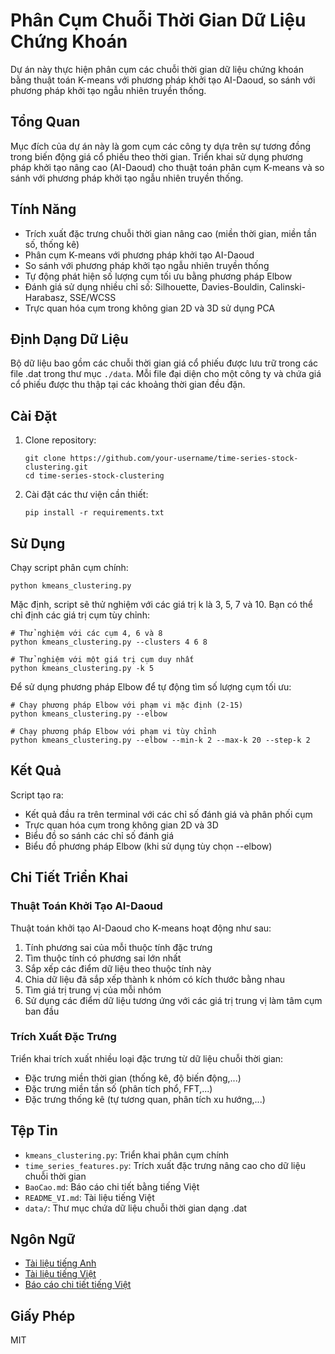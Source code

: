 # Phân Cụm Chuỗi Thời Gian Dữ Liệu Chứng Khoán

Dự án này thực hiện phân cụm các chuỗi thời gian dữ liệu chứng khoán bằng thuật toán K-means với phương pháp khởi tạo AI-Daoud, so sánh với phương pháp khởi tạo ngẫu nhiên truyền thống.

## Tổng Quan

Mục đích của dự án này là gom cụm các công ty dựa trên sự tương đồng trong biến động giá cổ phiếu theo thời gian. Triển khai sử dụng phương pháp khởi tạo nâng cao (AI-Daoud) cho thuật toán phân cụm K-means và so sánh với phương pháp khởi tạo ngẫu nhiên truyền thống.

## Tính Năng

- Trích xuất đặc trưng chuỗi thời gian nâng cao (miền thời gian, miền tần số, thống kê)
- Phân cụm K-means với phương pháp khởi tạo AI-Daoud
- So sánh với phương pháp khởi tạo ngẫu nhiên truyền thống
- Tự động phát hiện số lượng cụm tối ưu bằng phương pháp Elbow
- Đánh giá sử dụng nhiều chỉ số: Silhouette, Davies-Bouldin, Calinski-Harabasz, SSE/WCSS
- Trực quan hóa cụm trong không gian 2D và 3D sử dụng PCA

## Định Dạng Dữ Liệu

Bộ dữ liệu bao gồm các chuỗi thời gian giá cổ phiếu được lưu trữ trong các file .dat trong thư mục `./data`. Mỗi file đại diện cho một công ty và chứa giá cổ phiếu được thu thập tại các khoảng thời gian đều đặn.

## Cài Đặt

1. Clone repository:
   ```
   git clone https://github.com/your-username/time-series-stock-clustering.git
   cd time-series-stock-clustering
   ```

2. Cài đặt các thư viện cần thiết:
   ```
   pip install -r requirements.txt
   ```

## Sử Dụng

Chạy script phân cụm chính:
```
python kmeans_clustering.py
```

Mặc định, script sẽ thử nghiệm với các giá trị k là 3, 5, 7 và 10. Bạn có thể chỉ định các giá trị cụm tùy chỉnh:

```
# Thử nghiệm với các cụm 4, 6 và 8
python kmeans_clustering.py --clusters 4 6 8

# Thử nghiệm với một giá trị cụm duy nhất
python kmeans_clustering.py -k 5
```

Để sử dụng phương pháp Elbow để tự động tìm số lượng cụm tối ưu:

```
# Chạy phương pháp Elbow với phạm vi mặc định (2-15)
python kmeans_clustering.py --elbow

# Chạy phương pháp Elbow với phạm vi tùy chỉnh
python kmeans_clustering.py --elbow --min-k 2 --max-k 20 --step-k 2
```

## Kết Quả

Script tạo ra:
- Kết quả đầu ra trên terminal với các chỉ số đánh giá và phân phối cụm
- Trực quan hóa cụm trong không gian 2D và 3D
- Biểu đồ so sánh các chỉ số đánh giá
- Biểu đồ phương pháp Elbow (khi sử dụng tùy chọn --elbow)

## Chi Tiết Triển Khai

### Thuật Toán Khởi Tạo AI-Daoud

Thuật toán khởi tạo AI-Daoud cho K-means hoạt động như sau:
1. Tính phương sai của mỗi thuộc tính đặc trưng
2. Tìm thuộc tính có phương sai lớn nhất
3. Sắp xếp các điểm dữ liệu theo thuộc tính này
4. Chia dữ liệu đã sắp xếp thành k nhóm có kích thước bằng nhau
5. Tìm giá trị trung vị của mỗi nhóm
6. Sử dụng các điểm dữ liệu tương ứng với các giá trị trung vị làm tâm cụm ban đầu

### Trích Xuất Đặc Trưng

Triển khai trích xuất nhiều loại đặc trưng từ dữ liệu chuỗi thời gian:
- Đặc trưng miền thời gian (thống kê, độ biến động,...)
- Đặc trưng miền tần số (phân tích phổ, FFT,...)
- Đặc trưng thống kê (tự tương quan, phân tích xu hướng,...)

## Tệp Tin

- `kmeans_clustering.py`: Triển khai phân cụm chính
- `time_series_features.py`: Trích xuất đặc trưng nâng cao cho dữ liệu chuỗi thời gian
- `BaoCao.md`: Báo cáo chi tiết bằng tiếng Việt
- `README_VI.md`: Tài liệu tiếng Việt
- `data/`: Thư mục chứa dữ liệu chuỗi thời gian dạng .dat

## Ngôn Ngữ

- [Tài liệu tiếng Anh](README.md)
- [Tài liệu tiếng Việt](README_VI.md)
- [Báo cáo chi tiết tiếng Việt](BaoCao.md)

## Giấy Phép

MIT 